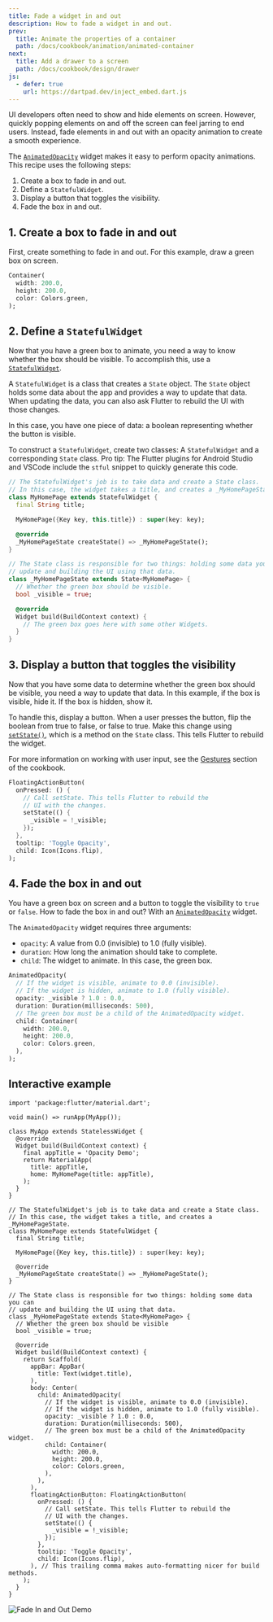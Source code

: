 ```yaml
---
title: Fade a widget in and out
description: How to fade a widget in and out.
prev:
  title: Animate the properties of a container
  path: /docs/cookbook/animation/animated-container
next:
  title: Add a drawer to a screen
  path: /docs/cookbook/design/drawer
js:
  - defer: true
    url: https://dartpad.dev/inject_embed.dart.js
---
```


UI developers often need to show and hide elements on screen.
However, quickly popping elements on and off the screen can
feel jarring to end users. Instead,
fade elements in and out with an opacity animation to create
a smooth experience.

The [`AnimatedOpacity`][] widget makes it easy to perform opacity
animations. This recipe uses the following steps:

  1. Create a box to fade in and out.
  2. Define a `StatefulWidget`.
  3. Display a button that toggles the visibility.
  4. Fade the box in and out.

## 1. Create a box to fade in and out

First, create something to fade in and out. For this example,
draw a green box on screen.

<!-- skip -->
```dart
Container(
  width: 200.0,
  height: 200.0,
  color: Colors.green,
);
```

## 2. Define a `StatefulWidget`

Now that you have a green box to animate,
you need a way to know whether the box should be visible.
To accomplish this, use a [`StatefulWidget`][].

A `StatefulWidget` is a class that creates a `State` object.
The `State` object holds some data about the app and provides a way to
update that data. When updating the data,
you can also ask Flutter to rebuild the UI with those changes.

In this case, you have one piece of data:
a boolean representing whether the button is visible.

To construct a `StatefulWidget`, create two classes: A
`StatefulWidget` and a corresponding `State` class.
Pro tip: The Flutter plugins for Android Studio and VSCode include
the `stful` snippet to quickly generate this code.

<!-- skip -->
```dart
// The StatefulWidget's job is to take data and create a State class.
// In this case, the widget takes a title, and creates a _MyHomePageState.
class MyHomePage extends StatefulWidget {
  final String title;

  MyHomePage({Key key, this.title}) : super(key: key);

  @override
  _MyHomePageState createState() => _MyHomePageState();
}

// The State class is responsible for two things: holding some data you can
// update and building the UI using that data.
class _MyHomePageState extends State<MyHomePage> {
  // Whether the green box should be visible.
  bool _visible = true;

  @override
  Widget build(BuildContext context) {
    // The green box goes here with some other Widgets.
  }
}
```

## 3. Display a button that toggles the visibility

Now that you have some data to determine whether the green box
should be visible, you need a way to update that data.
In this example, if the box is visible, hide it.
If the box is hidden, show it.

To handle this, display a button. When a user presses the button,
flip the boolean from true to false, or false to true.
Make this change using [`setState()`][],
which is a method on the `State` class.
This tells Flutter to rebuild the widget.

For more information on working with user input,
see the [Gestures][] section of the cookbook.

<!-- skip -->
```dart
FloatingActionButton(
  onPressed: () {
    // Call setState. This tells Flutter to rebuild the
    // UI with the changes.
    setState(() {
      _visible = !_visible;
    });
  },
  tooltip: 'Toggle Opacity',
  child: Icon(Icons.flip),
);
```

## 4. Fade the box in and out

You have a green box on screen and a button to toggle the visibility
to `true` or `false`. How to fade the box in and out? With an
[`AnimatedOpacity`][] widget.

The `AnimatedOpacity` widget requires three arguments:

  * `opacity`: A value from 0.0 (invisible) to 1.0 (fully visible).
  * `duration`: How long the animation should take to complete.
  * `child`: The widget to animate. In this case, the green box.

<!-- skip -->
```dart
AnimatedOpacity(
  // If the widget is visible, animate to 0.0 (invisible).
  // If the widget is hidden, animate to 1.0 (fully visible).
  opacity: _visible ? 1.0 : 0.0,
  duration: Duration(milliseconds: 500),
  // The green box must be a child of the AnimatedOpacity widget.
  child: Container(
    width: 200.0,
    height: 200.0,
    color: Colors.green,
  ),
);
```

## Interactive example

```run-dartpad:theme-light:mode-flutter:run-true:width-100%:height-600px:split-60:ga_id-interactive_example
import 'package:flutter/material.dart';

void main() => runApp(MyApp());

class MyApp extends StatelessWidget {
  @override
  Widget build(BuildContext context) {
    final appTitle = 'Opacity Demo';
    return MaterialApp(
      title: appTitle,
      home: MyHomePage(title: appTitle),
    );
  }
}

// The StatefulWidget's job is to take data and create a State class.
// In this case, the widget takes a title, and creates a _MyHomePageState.
class MyHomePage extends StatefulWidget {
  final String title;

  MyHomePage({Key key, this.title}) : super(key: key);

  @override
  _MyHomePageState createState() => _MyHomePageState();
}

// The State class is responsible for two things: holding some data you can
// update and building the UI using that data.
class _MyHomePageState extends State<MyHomePage> {
  // Whether the green box should be visible
  bool _visible = true;

  @override
  Widget build(BuildContext context) {
    return Scaffold(
      appBar: AppBar(
        title: Text(widget.title),
      ),
      body: Center(
        child: AnimatedOpacity(
          // If the widget is visible, animate to 0.0 (invisible).
          // If the widget is hidden, animate to 1.0 (fully visible).
          opacity: _visible ? 1.0 : 0.0,
          duration: Duration(milliseconds: 500),
          // The green box must be a child of the AnimatedOpacity widget.
          child: Container(
            width: 200.0,
            height: 200.0,
            color: Colors.green,
          ),
        ),
      ),
      floatingActionButton: FloatingActionButton(
        onPressed: () {
          // Call setState. This tells Flutter to rebuild the
          // UI with the changes.
          setState(() {
            _visible = !_visible;
          });
        },
        tooltip: 'Toggle Opacity',
        child: Icon(Icons.flip),
      ), // This trailing comma makes auto-formatting nicer for build methods.
    );
  }
}
```

<noscript>
  <img src="/images/cookbook/fade-in-out.gif" alt="Fade In and Out Demo" class="site-mobile-screenshot" />
</noscript>

[`AnimatedOpacity`]: {{site.api}}/flutter/widgets/AnimatedOpacity-class.html
[Gestures]: /docs/cookbook#gestures
[`StatefulWidget`]: {{site.api}}/flutter/widgets/StatefulWidget-class.html
[`setState()`]: {{site.api}}/flutter/widgets/State/setState.html
